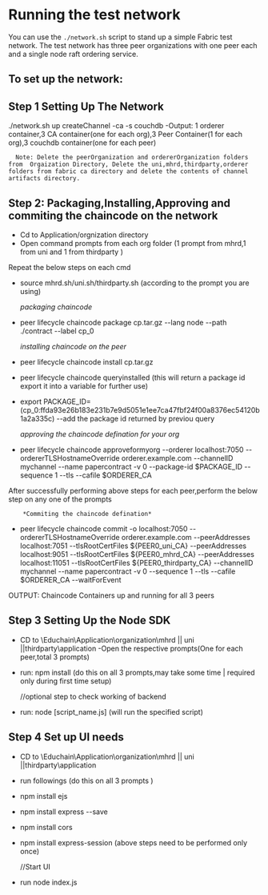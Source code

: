 # Running the test network #

You can use the `./network.sh` script to stand up a simple Fabric test network. The test network has three peer organizations with one peer each and a single node raft ordering service.

## To set up the network:

## Step 1 Setting Up The Network
 ./network.sh up createChannel -ca -s couchdb
        -Output: 1 orderer container,3 CA container(one for each org),3 Peer Container(1 for each org),3 couchdb container(one for each peer)
              
      Note: Delete the peerOrganization and ordererOrganization folders from  Orgaization Directory, Delete the uni,mhrd,thirdparty,orderer folders from fabric ca directory and delete the contents of channel artifacts directory.


## Step 2: Packaging,Installing,Approving and commiting the chaincode on the network
- Cd to Application/orgnization directory
- Open command prompts from each org folder
(1 prompt from mhrd,1 from uni and 1 from thirdparty )

Repeat the below steps on each cmd

- source mhrd.sh/uni.sh/thirdparty.sh (according to the prompt you are using)

	*packaging chaincode* 
- peer lifecycle chaincode package cp.tar.gz --lang node --path ./contract --label cp_0

	*installing chaincode on the peer*
- peer lifecycle chaincode install cp.tar.gz

- peer lifecycle chaincode queryinstalled
(this will return a package id export it into a variable for further use)

- export PACKAGE_ID=(cp_0:ffda93e26b183e231b7e9d5051e1ee7ca47fbf24f00a8376ec54120b1a2a335c) --add the package id returned by previou query

	*approving the chaincode defination for your org*
- peer lifecycle chaincode approveformyorg --orderer localhost:7050 --ordererTLSHostnameOverride orderer.example.com --channelID mychannel --name papercontract -v 0 --package-id $PACKAGE_ID --sequence 1 --tls --cafile $ORDERER_CA

After successfully performing above steps for each peer,perform the below step on any one of the prompts

        *Commiting the chaincode defination*
- peer lifecycle chaincode commit -o localhost:7050 --ordererTLSHostnameOverride orderer.example.com --peerAddresses localhost:7051 --tlsRootCertFiles ${PEER0_uni_CA} --peerAddresses localhost:9051 --tlsRootCertFiles ${PEER0_mhrd_CA} --peerAddresses localhost:11051 --tlsRootCertFiles ${PEER0_thirdparty_CA} --channelID mychannel --name papercontract -v 0 --sequence 1 --tls --cafile $ORDERER_CA --waitForEvent

OUTPUT: Chaincode Containers up and running for all 3 peers



## Step 3 Setting Up the Node SDK

- CD to \Educhain\Application\organization\mhrd || uni ||thirdparty\application
-Open the respective prompts(One for each peer,total 3 prompts)

- run: npm install (do this on all 3 prompts,may take some time | required only during first time setup)

	//optional step to check working of backend
- run: node [script_name.js] (will run the specified script)



## Step 4 Set up UI needs

- CD to \Educhain\Application\organization\mhrd || uni ||thirdparty\application

- run followings (do this on all 3 prompts )

- npm install ejs
- npm install express --save
- npm install cors
- npm install express-session
(above steps need to be performed only once)

	//Start UI 
- run node index.js








        


